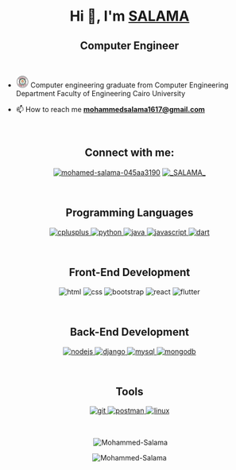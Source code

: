 # <h1 align="center">Hi 👋, I'm [SALAMA](https://github.com/Mohammed-Salama)</h1>
<h2 align="center">Computer Engineer</h2>
<br/>



- <img src="https://github.com/Mohammed-Salama/Mohammed-Salama/blob/main/logo221.png" width="25" draggable="false"> Computer engineering graduate from Computer Engineering Department Faculty of Engineering Cairo University


- 📫 How to reach me **mohammedsalama1617@gmail.com**

<br/>

<h2 align="center">Connect with me:</h2>
<p align="center">
<a href="https://linkedin.com/in/mohamed-salama-045aa3190" target="blank"><img align="center" src="https://cdn.jsdelivr.net/npm/simple-icons@3.0.1/icons/linkedin.svg" alt="mohamed-salama-045aa3190" height="30" width="40" /></a>
<a href="https://codeforces.com/profile/_SALAMA_" target="blank"><img align="center" src="https://cdn.jsdelivr.net/npm/simple-icons@3.0.1/icons/codeforces.svg" alt="_SALAMA_" height="30" width="40" /></a>
</p>

<br/>

<h2 align="center">Programming Languages</h2>
<p align="center"> 
 <a href="https://www.w3schools.com/cpp/" target="_blank"> <img src="https://raw.githubusercontent.com/isocpp/logos/master/cpp_logo.png" alt="cplusplus" width="40" height="40"/> </a> 
 <a href="https://www.python.org" target="_blank"> <img src="https://upload.wikimedia.org/wikipedia/commons/thumb/c/c3/Python-logo-notext.svg/768px-Python-logo-notext.svg.png" alt="python" width="40" height="40"/> </a>
<a href="https://www.java.com" target="_blank"> <img src="https://cdn.iconscout.com/icon/free/png-256/java-43-569305.png" alt="java" width="40" height="40"/> </a>
<a href="https://www.javascript.com" target="_blank"> <img src="https://cdn.iconscout.com/icon/free/png-256/javascript-2752148-2284965.png" alt="javascript" width="40" height="40"/> </a>
<a href="https://dart.dev" target="_blank"> <img src="https://upload.wikimedia.org/wikipedia/commons/thumb/c/c6/Dart_logo.png/600px-Dart_logo.png?20220718193800" alt="dart" width="40" height="40"/> </a>

</p>

<br/>

<h2 align="center">Front-End Development</h2>
<p align="center">
    <img src="https://cdn1.iconfinder.com/data/icons/logotypes/32/badge-html-5-256.png" alt="html" width="38" height="37"/>
    <img src="https://cdn1.iconfinder.com/data/icons/logotypes/32/badge-css-3-256.png" alt="css" width="38" height="37"/>
    <img src="https://cdn.iconscout.com/icon/free/png-256/bootstrap-226077.png" alt="bootstrap" width="38" height="37"/>
    <img src="https://upload.wikimedia.org/wikipedia/commons/thumb/a/a7/React-icon.svg/512px-React-icon.svg.png?20220125121207" alt="react" width="38" height="37"/>
    <img src="https://cdn.iconscout.com/icon/free/png-256/flutter-2038877-1720090.png" alt="flutter" width="38" height="37"/>
</p>
<br/>

<h2 align="center">Back-End Development</h2>
<p align="center">
    <a href="https://nodejs.org" target="_blank"> <img src="https://seeklogo.com/images/N/nodejs-logo-FBE122E377-seeklogo.com.png" alt="nodejs" width="40" height="40"/> </a>
    <a href="https://www.djangoproject.com/" target="_blank"> <img src="https://www.vectorlogo.zone/logos/djangoproject/djangoproject-icon.svg" alt="django" width="40" height="40"/> </a>
    <a href="https://www.mysql.com/" target="_blank"> <img src="https://icons-for-free.com/iconfiles/png/512/development+logo+mysql+icon-1320184807686758112.png" alt="mysql" width="40" height="40"/> </a>
    <a href="https://www.mongodb.com/" target="_blank"> <img src="https://www.vectorlogo.zone/logos/mongodb/mongodb-icon.svg" alt="mongodb" width="40" height="40"/> </a>

</p>

<br/>

<h2 align="center">Tools</h2>
<p align="center">
    <a href="https://git-scm.com/" target="_blank"> <img src="https://www.vectorlogo.zone/logos/git-scm/git-scm-icon.svg" alt="git" width="40" height="40"/> </a>
    <a href="https://postman.com" target="_blank"> <img src="https://www.vectorlogo.zone/logos/getpostman/getpostman-icon.svg" alt="postman" width="40" height="40"/> </a>
    <a href="https://www.linux.org/" target="_blank"> <img src="https://www.vectorlogo.zone/logos/linux/linux-icon.svg" alt="linux" width="40" height="40"/> </a>
</p>

<br/>

<p align="center">&nbsp;<img align="center" src="https://github-readme-stats.vercel.app/api?username=Mohammed-Salama&show_icons=true&locale=en&theme=radical" alt="Mohammed-Salama" /></p>

<p align="center"> <img src="https://komarev.com/ghpvc/?username=Mohammed-Salama&label=Profile%20views&color=0e75b6&style=flat" alt="Mohammed-Salama" /> </p>

